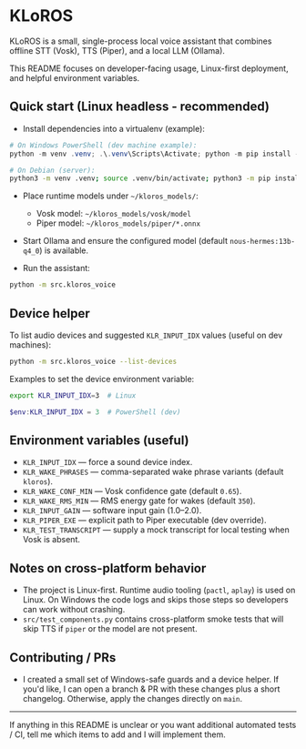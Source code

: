 # KLoROS

KLoROS is a small, single-process local voice assistant that combines offline STT (Vosk), TTS (Piper), and a local LLM (Ollama).

This README focuses on developer-facing usage, Linux-first deployment, and helpful environment variables.

## Quick start (Linux headless - recommended)

- Install dependencies into a virtualenv (example):

```powershell
# On Windows PowerShell (dev machine example):
python -m venv .venv; .\.venv\Scripts\Activate; python -m pip install -r requirements.txt
```

```bash
# On Debian (server):
python3 -m venv .venv; source .venv/bin/activate; python3 -m pip install -r requirements.txt
```

- Place runtime models under `~/kloros_models/`:
  - Vosk model: `~/kloros_models/vosk/model`
  - Piper model: `~/kloros_models/piper/*.onnx`

- Start Ollama and ensure the configured model (default `nous-hermes:13b-q4_0`) is available.

- Run the assistant:

```bash
python -m src.kloros_voice
```

## Device helper

To list audio devices and suggested `KLR_INPUT_IDX` values (useful on dev machines):

```bash
python -m src.kloros_voice --list-devices
```

Examples to set the device environment variable:

```bash
export KLR_INPUT_IDX=3  # Linux
```

```powershell
$env:KLR_INPUT_IDX = 3  # PowerShell (dev)
```

## Environment variables (useful)

- `KLR_INPUT_IDX` — force a sound device index.
- `KLR_WAKE_PHRASES` — comma-separated wake phrase variants (default `kloros`).
- `KLR_WAKE_CONF_MIN` — Vosk confidence gate (default `0.65`).
- `KLR_WAKE_RMS_MIN` — RMS energy gate for wakes (default `350`).
- `KLR_INPUT_GAIN` — software input gain (1.0–2.0).
- `KLR_PIPER_EXE` — explicit path to Piper executable (dev override).
- `KLR_TEST_TRANSCRIPT` — supply a mock transcript for local testing when Vosk is absent.

## Notes on cross-platform behavior

- The project is Linux-first. Runtime audio tooling (`pactl`, `aplay`) is used on Linux. On Windows the code logs and skips those steps so developers can work without crashing.
- `src/test_components.py` contains cross-platform smoke tests that will skip TTS if `piper` or the model are not present.

## Contributing / PRs

- I created a small set of Windows-safe guards and a device helper. If you'd like, I can open a branch & PR with these changes plus a short changelog. Otherwise, apply the changes directly on `main`.

---
If anything in this README is unclear or you want additional automated tests / CI, tell me which items to add and I will implement them.
